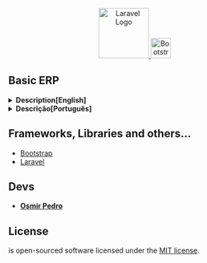 <p align="center">
    <a href="https://laravel.com" target="_blank">
        <img src="https://raw.githubusercontent.com/laravel/art/master/logo-lockup/5%20SVG/2%20CMYK/1%20Full%20Color/laravel-logolockup-cmyk-red.svg" width="100" alt="Laravel Logo">
    </a>
    <a href="https://getbootstrap.com" target="_blank">
        <img src="https://logo.svgcdn.com/d/bootstrap-original-wordmark-8x.png" width="40" height="40" alt="Bootstrap Logo">
    </a> 
</p>

## Basic ERP

<details>
  <summary><strong>Description[English]</strong></summary>
  In work...
</details>


<details>
 <summary><strong>Descrição[Português]</strong></summary>
Fiz este projeto com intuito de mostrar minhas habilidades
em php utilizando uma versão atual do laravel e bootstrap

A ideia desse projeto e ser simples, focando na modularização,
atualmente consistes em 3 modulos que são:
- Produtos
- Storage (Que pode ser utiilzado para estoque ou categoria)
- Cupons

**Front-end** e composto por 3 arquivos um deles sendo a pagina inicial
e dois components que são os de tabela e o form para manipulação do dado
</details>


## Frameworks, Libraries and others...
- [Bootstrap](https://getbootstrap.com)
- [Laravel](https://laravel.com)


## Devs

- **[Osmir Pedro](https://www.linkedin.com/in/osmir-pedro-89139b14b/)**

## License
is open-sourced software licensed under the [MIT license](https://opensource.org/licenses/MIT).
